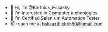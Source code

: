 - 👋 Hi, I’m @Karthick_Essakky
- 👀 I’m interested in Computer technologies
- 🌱 I’m Certified Selenium Automation Tester
- 📫 reach me at bskkarthick5550@gmail.com

<!---
Karthick3012/Karthick3012 is a ✨ special ✨ repository because its `README.md` (this file) appears on your GitHub profile.
You can click the Preview link to take a look at your changes.
--->
